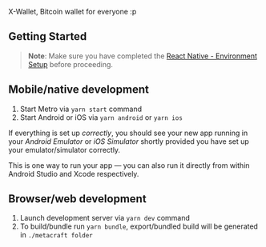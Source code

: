 X-Wallet, Bitcoin wallet for everyone :p

## Getting Started

>**Note**: Make sure you have completed the [React Native - Environment Setup](https://reactnative.dev/docs/environment-setup) before proceeding.


## Mobile/native development 
1. Start Metro via `yarn start` command
2. Start Android or iOS via `yarn android` or `yarn ios`

If everything is set up _correctly_, you should see your new app running in your _Android Emulator_ or _iOS Simulator_ shortly provided you have set up your emulator/simulator correctly.

This is one way to run your app — you can also run it directly from within Android Studio and Xcode respectively.

## Browser/web development
1. Launch development server via `yarn dev` command
2. To build/bundle run `yarn bundle`, export/bundled build will be generated in `./metacraft folder`

